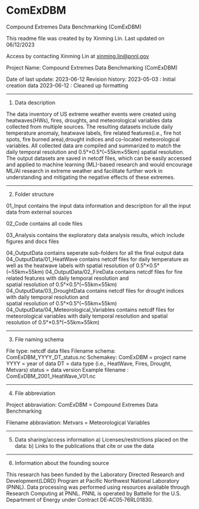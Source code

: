 # ComExDBM
Compound Extremes Data Benchmarking (ComExDBM)

This readme file was created by by Xinming Lin. Last updated on 06/12/2023 

Access by contacting Xinming Lin at xinming.lin@pnnl.gov

Project Name: Compound Extremes Data Benchmarking (ComExDBM)

Date of last update: 2023-06-12
Revision history:
2023-05-03 : Initial creation data
2023-06-12 : Cleaned up formatting
*******************************************************************************
1. Data description

The data inventory of US extreme weather events were created using heatwaves(HWs), fires, droughts, 
and meteorological variables data collected from multiple sources. The resulting datasets include 
daily temperature anomaly, heatwave labels, fire related features(i.e., fire hot spots, fire burned 
area),drought indices and co-located meteorological variables. All collected data are compiled and 
summarized to match the daily temporal resolution and 0.5°×0.5°(~55km×55km) spatial resolution. 
The output datasets are saved in netcdf files, which can be easily accessed and applied to machine 
learning (ML)-based research and would encourage ML/AI research in extreme weather and facilitate 
further work in understanding and mitigating the negative effects of these extremes.

*******************************************************************************
2. Folder structure

01_Input contains the input data information and description for all the input data from external sources 

02_Code contains all code files

03_Analysis contains the exploratory data analysis results, which include figures and docx files

04_OutputData contains seperate sub-folders for all the final output data
04_OutputData/01_HeatWave contains netcdf files for daily temperature as well as the heatwave labels 
						with spatial resolution of 0.5°×0.5°(~55km×55km)
04_OutputData/02_FireData contains netcdf files for fire related features with daily temporal resolution and  
						spatial resolution of 0.5°×0.5°(~55km×55km)
04_OutputData/03_DroughtData contains netcdf files for drought indices with daily temporal resolution and  
						spatial resolution of 0.5°×0.5°(~55km×55km)
04_OutputData/04_Meteorological_Variables contains netcdf files for meteorological variables with daily 
						temporal resolution and spatial resolution of 0.5°×0.5°(~55km×55km)
						
*******************************************************************************
3. File naming schema

File type: netcdf data files
Filename schema: ComExDBM_YYYY_DT_status.nc
Schemakey:
ComExDBM = project name
YYYY = year of data
DT = data type (i.e., HeatWave, Fires, Drought, Metvars)
status = data version 
Example filename : ComExDBM_2001_HeatWave_V01.nc

*******************************************************************************
4. File abbreviation

Project abbraviation:
ComExDBM = Compound Extremes Data Benchmarking

Filename abbraviation:
Metvars = Meteorological Variables

*******************************************************************************
5. Data sharing/access information
	a) Licenses/restrictions placed on the data:
	b) Links to the publications that cite or use the data

*******************************************************************************
6. Information about the founding source

This research has been funded by the Laboratory Directed Research and Development(LDRD) Program at 
Pacific Northwest National Laboratory (PNNL). Data processing was performed using resources available 
through Research Computing at PNNL. PNNL is operated by Battelle for the U.S. Department of Energy 
under Contract DE‐AC05‐76RL01830. 
	

